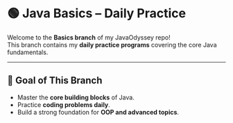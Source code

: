 # 🟢 Java Basics – Daily Practice

Welcome to the **Basics branch** of my JavaOdyssey repo!  
This branch contains my **daily practice programs** covering the core Java fundamentals.

---

## **🎯 Goal of This Branch**
- Master the **core building blocks** of Java.  
- Practice **coding problems daily**.  
- Build a strong foundation for **OOP and advanced topics**.
